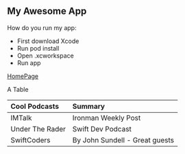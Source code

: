 ## My Awesome App

How do you run my app:
 * First download Xcode
 * Run pod install
 * Open .xcworkspace
 * Run app

[HomePage](https://google.com)

A Table

|Cool Podcasts|Summary|
|:-|:-|
|IMTalk|Ironman Weekly Post|
|Under The Rader|Swift Dev Podcast|
|SwiftCoders|By John Sundell - Great guests|
